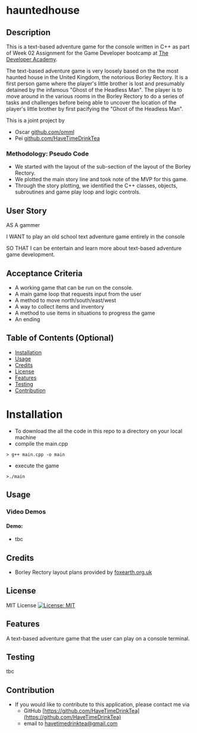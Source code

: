 # hauntedhouse


## Description
This is a text-based adventure game for the console written in C++  as part of Week 02 Assignment for the Game Developer bootcamp at [The Developer Academy](https://www.thedeveloperacademy.com).

The text-based adventure game is very loosely based on the the most haunted house in the United Kingdom, the notorious Borley Rectory. It is a first person game where the player's little brother is lost and presumably detained by the infamous "Ghost of the Headless Man". The player is to move around in the various rooms in the Borley Rectory to do a series of tasks and challenges before being able to uncover the location of the player's little brother by first pacifying the "Ghost of the Headless Man".

This is a joint project by 
* Oscar  [github.com/omml](https://github.com/omml)
* Pei  [github.com/HaveTimeDrinkTea](https://github.com/HaveTimeDrinkTea)


### Methodology: Pseudo Code
* We started with the layout of the sub-section of the layout of the Borley Rectory.
* We plotted the main story line and took note of the MVP for this game.
* Through the story plotting, we identified the C++ classes, objects, subroutines and game play loop and logic controls.
  



## User Story

AS A gammer

I WANT to play an old school text adventure game entirely in the console

SO THAT I can be entertain and learn more about text-based adventure game development.



## Acceptance Criteria

* A working game that can be run on the console.
* A main game loop that requests input from the user
* A method to move north/south/east/west
* A way to collect items and inventory
* A method to use items in situations to progress the game
* An ending




## Table of Contents (Optional)

* [Installation](#installation)
* [Usage](#usage)
* [Credits](#credits)
* [License](#license)
* [Features](#features)
* [Testing](#testing)
* [Contribution](#contribution)


# Installation

* To download the all the code in this repo to a directory on your local machine
* compile the main.cpp
 ```
> g++ main.cpp -o main
```
* execute the game
 ```
>./main
```


## Usage 

### Video Demos

#### Demo: 
* tbc


## Credits

* Borley Rectory layout plans provided by [foxearth.org.uk]([https://www.thedeveloperacademy.com](https://www.foxearth.org.uk/BorleyRectoryPictures/)) 



## License 

MIT License [![License: MIT](https://img.shields.io/badge/License-MIT-yellow.svg)](https://opensource.org/licenses/MIT)



## Features

A text-based adventure game that the user can play on a console terminal.



## Testing

tbc


## Contribution
* If you would like to contribute to this application, please contact me via
  * GitHub [https://github.com/HaveTimeDrinkTea](https://github.com/HaveTimeDrinkTea)
  * email to <havetimedrinktea@gmail.com>
